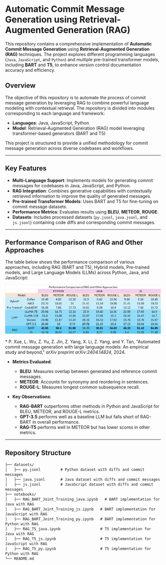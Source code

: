 # Automatic Commit Message Generation using Retrieval-Augmented Generation (RAG)

This repository contains a comprehensive implementation of **Automatic Commit Message Generation** using **Retrieval-Augmented Generation (RAG)** techniques. The project explores different programming languages (`Java`, `JavaScript`, and `Python`) and multiple pre-trained transformer models, including **BART** and **T5**, to enhance version control documentation accuracy and efficiency.

## Overview

The objective of this repository is to automate the process of commit message generation by leveraging RAG to combine powerful language modeling with contextual retrieval. The repository is divided into modules corresponding to each language and framework:

- **Languages**: Java, JavaScript, Python
- **Model**: Retrieval-Augmented Generation (RAG) model leveraging transformer-based generators (BART and T5)

This project is structured to provide a unified methodology for commit message generation across diverse codebases and workflows.

---

## Key Features

- **Multi-Language Support**: Implements models for generating commit messages for codebases in Java, JavaScript, and Python.
- **RAG Integration**: Combines generative capabilities with contextually retrieved information to improve the quality of generated messages.
- **Pre-trained Transformer Models**: Uses BART and T5 for fine-tuning on commit message datasets.
- **Performance Metrics**: Evaluates results using **BLEU**, **METEOR**, **ROUGE**.
- **Datasets**: Includes processed datasets (`py.jsonl`, `java.jsonl`, and `js.jsonl`) containing code diffs and corresponding commit messages.

---
## Performance Comparison of RAG and Other Approaches

The table below shows the performance comparison of various approaches, including RAG (BART and T5), Hybrid models, Pre-trained models, and Large Language Models (LLMs) across Python, Java, and JavaScript:

![Performance Comparison Table](Result.png)

\* P. Xue, L. Wu, Z. Yu, Z. Jin, Z. Yang, X. Li, Z. Yang, and Y. Tan, "Automated commit message generation with large language models: An empirical study and beyond," *arXiv preprint arXiv:2404.14824*, 2024.

- **Metrics Evaluated**:
  - **BLEU**: Measures overlap between generated and reference commit messages.
  - **METEOR**: Accounts for synonymy and reordering in sentences.
  - **ROUGE-L**: Measures longest common subsequence recall.

- **Key Observations**:
  - **RAG-BART** outperforms other methods in Python and JavaScript for BLEU, METEOR, and ROUGE-L metrics.
  - **GPT-3.5** performs well as a baseline LLM but falls short of RAG-BART in overall performance.
  - **RAG-T5** performs well in METEOR but has lower scores in other metrics.
---
## Repository Structure

```plaintext
├── datasets/
│   ├── py.jsonl         # Python dataset with diffs and commit messages
│   ├── java.jsonl       # Java dataset with diffs and commit messages
│   ├── js.jsonl         # JavaScript dataset with diffs and commit messages
├── notebooks/
│   ├── RAG_BART_Joint_Training_java.ipynb   # BART implementation for Java with RAG
│   ├── RAG_BART_Joint_Training_js.ipynb   # BART implementation for JavaScript with RAG
│   ├── RAG_BART_Joint_Training_py.ipynb   # BART implementation for Python with RAG
│   ├── RAG_T5_java.ipynb                  # T5 implementation for Java with RAG
│   ├── RAG_T5_js.ipynb                    # T5 implementation for JavaScript with RAG
│   ├── RAG_T5_py.ipynb                    # T5 implementation for Python with RAG
└── README.md
